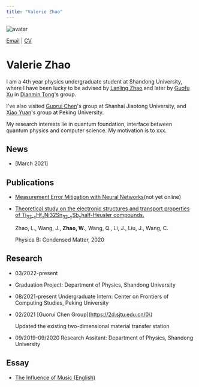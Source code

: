 ```yaml
---
title: "Valerie Zhao"
---
```


![avatar](https://raw.github.com/wanbingzhao/wanbingzhao.github.io/main/wbzhao.jpg)

[Email](https://mail.google.com/mail/u/0/?fs=1&tf=cm&source=mailto&to=zhaowanbing911@gmail.com) \| [CV](https://drive.google.com/file/d/1nLlJS1omULXCDELAlUHWoZv3o2uCKEzC/view?usp=sharing)

# Valerie Zhao

I am a 4th year physics undergraduate student at Shandong University, where I have been lucky to be advised by [Lanling Zhao](https://faculty.sdu.edu.cn/zhaolanling/en/index.htm) and later by [Guofu Xu](#) in [Dianmin Tong](https://www.researchgate.net/profile/Dianmin-Tong)'s group.

I've also visited [Guorui Chen](https://2d.sjtu.edu.cn/)'s group at Shanhai Jiaotong University, and [Xiao Yuan](http://cfcs.pku.edu.cn/english/people/faculty/xiaoyuan/index.htm)'s group at Peking University.  

My research interests lie in quantum foundation, interface between quantum physics and computer science. My motivation is to xxx. 

## News

- [March 2021]

## Publications
- [Measurement Error Mitigation with Neural Networks](#)(not yet online)

- [Theoretical study on the electronic structures and transport properties of Ti<sub>32-x</sub>Hf<sub>x</sub>Ni32Sn<sub>32-y</sub>Sb<sub>y</sub>half-Heusler compounds.](https://www.sciencedirect.com/science/article/abs/pii/S092145262030394X)

  Zhao, L., Wang, J., **Zhao, W.**, Wang, Q., Li, J., Liu, J., Wang, C.

  Physica B: Condensed Matter, 2020

## Research

- 03/2022-present    
- Graduation Project: Department of Physics, Shandong University

- 08/2021-present  Undergraduate Intern: Center on Frontiers of Computing Studies, Peking University

- 02/2021    [Guorui Chen Group](https://2d.sjtu.edu.cn/0\)

     Updated the existing two-dimensional material transfer station

- 09/2019-09/2020  Research Assitant: Department of Physics, Shandong University

## Essay
- [The Influence of Music (English)](https://drive.google.com/file/d/1dKUXeIqX75Y9yWAdef0moNYm0CAfDTKB/view?usp=sharing)
